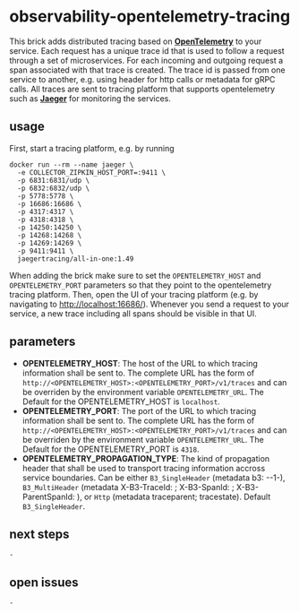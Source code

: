 # observability-opentelemetry-tracing

This brick adds distributed tracing based on [**OpenTelemetry**](https://opentelemetry.io/) to your service. Each request has a unique trace id that is used to follow a request through a set of microservices. For each incoming and outgoing request a span associated with that trace is created. The trace id is passed from one service to another, e.g. using header for http calls or metadata for gRPC calls. All traces are sent to tracing platform that supports opentelemetry such as [**Jaeger**](https://www.jaegertracing.io/) for monitoring the services.

## usage

First, start a tracing platform, e.g. by running 
```
docker run --rm --name jaeger \
  -e COLLECTOR_ZIPKIN_HOST_PORT=:9411 \
  -p 6831:6831/udp \
  -p 6832:6832/udp \
  -p 5778:5778 \
  -p 16686:16686 \
  -p 4317:4317 \
  -p 4318:4318 \
  -p 14250:14250 \
  -p 14268:14268 \
  -p 14269:14269 \
  -p 9411:9411 \
  jaegertracing/all-in-one:1.49
```
When adding the brick make sure to set the `OPENTELEMETRY_HOST` and `OPENTELEMETRY_PORT` parameters so that they point to the opentelemetry tracing platform. Then, open the UI of your tracing platform (e.g. by navigating to [http://localhost:16686/](http://localhost:16686/)).
Whenever you send a request to your service, a new trace including all spans should be visible in that UI.

## parameters

  - **OPENTELEMETRY_HOST**: The host of the URL to which tracing information shall be sent to. The complete URL has the form of `http://<OPENTELEMETRY_HOST>:<OPENTELEMETRY_PORT>/v1/traces` and can be overriden by the environment variable `OPENTELEMETRY_URL`. The Default for the OPENTELEMETRY_HOST is `localhost`.
  - **OPENTELEMETRY_PORT**: The port of the URL to which tracing information shall be sent to. The complete URL has the form of `http://<OPENTELEMETRY_HOST>:<OPENTELEMETRY_PORT>/v1/traces` and can be overriden by the environment variable `OPENTELEMETRY_URL`. The Default for the OPENTELEMETRY_PORT is `4318`.
  - **OPENTELEMETRY_PROPAGATION_TYPE**: The kind of propagation header that shall be used to transport tracing information accross service boundaries. Can be either `B3_SingleHeader` (metadata b3: <TraceId>-<SpanId>-1-<ParentSpanID>), `B3_MultiHeader` (metadata X-B3-TraceId: <TraceId>; X-B3-SpanId: <SpanId>; X-B3-ParentSpanId: <ParentSpanID>), or `Http` (metadata traceparent; tracestate). Default `B3_SingleHeader`.  

## next steps

`-`

## open issues

`-`
